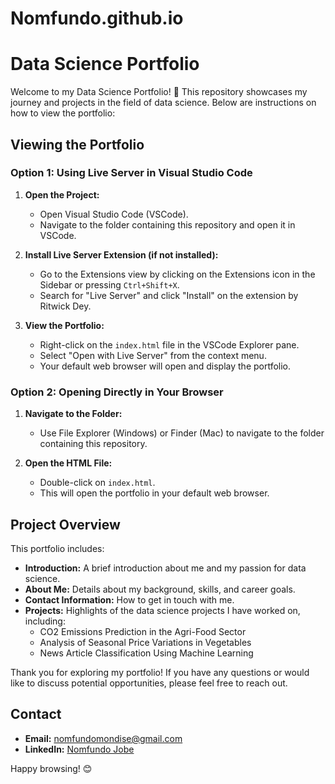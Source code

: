 # Nomfundo.github.io
# Data Science Portfolio

Welcome to my Data Science Portfolio! 🎉 This repository showcases my journey and projects in the field of data science. Below are instructions on how to view the portfolio:

## Viewing the Portfolio

### Option 1: Using Live Server in Visual Studio Code

1. **Open the Project:**
   - Open Visual Studio Code (VSCode).
   - Navigate to the folder containing this repository and open it in VSCode.

2. **Install Live Server Extension (if not installed):**
   - Go to the Extensions view by clicking on the Extensions icon in the Sidebar or pressing `Ctrl+Shift+X`.
   - Search for "Live Server" and click "Install" on the extension by Ritwick Dey.

3. **View the Portfolio:**
   - Right-click on the `index.html` file in the VSCode Explorer pane.
   - Select "Open with Live Server" from the context menu.
   - Your default web browser will open and display the portfolio.

### Option 2: Opening Directly in Your Browser

1. **Navigate to the Folder:**
   - Use File Explorer (Windows) or Finder (Mac) to navigate to the folder containing this repository.

2. **Open the HTML File:**
   - Double-click on `index.html`.
   - This will open the portfolio in your default web browser.

## Project Overview

This portfolio includes:

- **Introduction:** A brief introduction about me and my passion for data science.
- **About Me:** Details about my background, skills, and career goals.
- **Contact Information:** How to get in touch with me.
- **Projects:** Highlights of the data science projects I have worked on, including:
  - CO2 Emissions Prediction in the Agri-Food Sector
  - Analysis of Seasonal Price Variations in Vegetables
  - News Article Classification Using Machine Learning

Thank you for exploring my portfolio! If you have any questions or would like to discuss potential opportunities, please feel free to reach out.

## Contact

- **Email:** [nomfundomondise@gmail.com](mailto:nomfundomondise@gmail.com)
- **LinkedIn:** [Nomfundo Jobe](https://www.linkedin.com/in/nomfundo-sithole-843362276/)

Happy browsing! 😊

